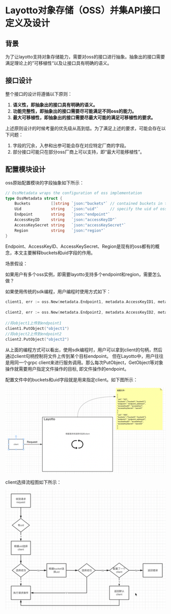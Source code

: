 # Layotto对象存储（OSS）并集API接口定义及设计

## 背景

为了让layotto支持对象存储能力，需要对oss的接口进行抽象。抽象出的接口需要满足理论上的”可移植性“以及让接口具有明确的语义。

## 接口设计

整个接口的设计将遵循以下原则：

1. **语义性，即抽象出的接口具有明确的语义。**
2. **功能完整性，即抽象出的接口需要尽可能满足不同oss的能力。**
3. **最大可移植性，即抽象出的接口需要尽最大可能的满足可移植性的要求。**

上述原则设计的时候考量的优先级从高到低。为了满足上述的要求，可能会存在以下问题：

1. 字段的冗余，入参和出参可能会存在对应特定厂商的字段。
2. 部分接口可能只在部分oss厂商上可以支持，即“最大可能移植性”。

## 配置模块设计

oss原始配置模块的字段抽象如下所示：

```go
// OssMetadata wraps the configuration of oss implementation
type OssMetadata struct {
	Buckets         []string `json:"buckets"` // contained buckets in this oss client
	Uid             string   `json:"uid"`     // specify the uid of oss client
	Endpoint        string   `json:"endpoint"`
	AccessKeyID     string   `json:"accessKeyID"`
	AccessKeySecret string   `json:"accessKeySecret"`
	Region          string   `json:"region"`
}
```

Endpoint、AccessKeyID、AccessKeySecret、Region是现有的oss都有的概念，本文主要解释buckets和uid字段的作用。

场景假设：

如果用户有多个oss实例，即需要layotto支持多个endpoint和region，需要怎么做？

如果使用传统的sdk编程，用户编程时使用方式如下：

```go
client1, err := oss.New(metadata.Endpoint1, metadata.AccessKeyID1, metadata.AccessKeySecret1)

client2, err := oss.New(metadata.Endpoint2, metadata.AccessKeyID2, metadata.AccessKeySecret2)

//将object1上传到endpoint1
client1.PutObject("object1")
//将object2上传到endpoint2
client2.PutObject("object2")

```

从上面的编程方式可以看出，使用sdk编程时，用户可以拿到client的句柄，然后通过client句柄控制将文件上传到某个目标endpoint。
但在Layotto中，用户往往是用同一个grpc client来进行服务调用。那么每次PutObject，GetObject等对象操作就需要用户指定文件操作的目标,
即文件操作的endpoint。

配置文件中的buckets和uid字段就是用来指定client。如下图所示：

![img.png](../../../img/oss/configure.png)

client选择流程图如下所示：

![img.png](../../../img/oss/flow.png)